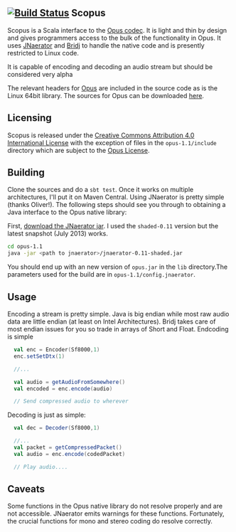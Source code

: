 [![Build Status](https://travis-ci.org/davidmweber/scopus.png?branch=master)](https://travis-ci.org/davidmweber/scopus)
Scopus
------
Scopus is a Scala interface to the [Opus codec](http://www.opus-codec.org). It is light and thin by design and gives programmers access to the bulk of the functionality in Opus. It uses [JNaerator](https://code.google.com/p/jnaerator/) and [Bridj](https://code.google.com/p/nativelibs4java/) to handle the native code and is presently restricted to Linux code.

It is capable of encoding and decoding an audio stream but should be considered very alpha

The relevant headers for [Opus](http://www.opus-codec.org) are included in the source code as is the Linux 64bit library.
The sources for Opus can be downloaded [here](http://www.opus-codec.org/downloads/).

Licensing
---------
Scopus is released under the [Creative Commons Attribution 4.0 International License](https://creativecommons.org/licenses/by/4.0/) with the exception of
files in the `opus-1.1/include` directory which are subject to the [Opus License](http://www.opus-codec.org/license/).

Building
--------
Clone the sources and do a `sbt test`. Once it works on multiple architectures, I'll put it on Maven Central.
Using JNaerator is pretty simple (thanks Oliver!). The following steps should see you through to obtaining a
Java interface to the Opus native library:

First, [download the JNaerator jar](https://code.google.com/p/jnaerator/downloads/list). I used the `shaded-0.11`
version but the latest snapshot (July 2013) works.
```bash
cd opus-1.1
java -jar <path to jnaerator>/jnaerator-0.11-shaded.jar
```

You should end up with an new version of `opus.jar` in the `lib` directory.The parameters used for the build are in `opus-1.1/config.jnaerator`.


Usage
-----

Encoding a stream is pretty simple. Java is big endian while most raw audio data are little endian (at least on Intel Architectures). Bridj takes
care of most endian issues for you so trade in arrays of Short and Float. Endcoding is simple

```scala
  val enc = Encoder(Sf8000,1)
  enc.setSetDtx(1)

  //...

  val audio = getAudioFromSomewhere()
  val encoded = enc.encode(audio)

  // Send compressed audio to wherever
```

Decoding is just as simple:
```scala
  val dec = Decoder(Sf8000,1)

  //...
  val packet = getCompressedPacket()
  val audio = enc.encode(codedPacket)

  // Play audio....
```


Caveats
-------
Some functions in the Opus native library do not resolve properly and are not accessible. JNaerator emits warnings for these functions. Fortunately, the crucial functions for mono and stereo coding do resolve correctly.
